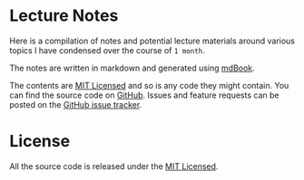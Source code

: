 # Lecture Notes

Here is a compilation of notes and potential lecture materials around various topics I have condensed over the course of `1 month`.

The notes are written in markdown and generated using [mdBook](https://github.com/rust-lang-nursery/mdBook).

The contents are [MIT Licensed](https://github.com/jaimejim/lecture/blob/master/LICENSE) and so is any code they might contain. You can find the source code on [GitHub](https://github.com/jaimejim/lecture). Issues and feature requests can be posted on the [GitHub issue tracker](https://github.com/jaimejim/lecture/issues).

# License

All the source code is released under the [MIT Licensed](https://opensource.org/licenses/MIT).